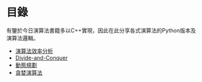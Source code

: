 # 目錄

有鑒於今日演算法書籍多以C++實現，因此在此分享各式演算法的Python版本及演算法邏輯。

* [演算法效率分析](yan-suan-fa-xiao-lv-fen-xi.md)
* [Divide-and-Conquer](divide-and-conquer.md)
* [動態規劃](undefined.md)
* [貪婪演算法](yan-suan-fa.md)

